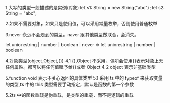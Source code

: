 1.大写的类型一般描述的是实例(对象)
let s1: String = new String("abc");
let s2: String = "abc";

2.如果不需要对象，如果只是使用值，可以采用常量枚举，否则使用普通枚举

<!-- const enum USER_ROLE {
    USER,
    ADMIN,
}
console.log(USER_ROLE.USER); -->

3.never:永远不会走到的类型，naver 跟其他类型做联合，会消失。

<!--
function validate(val: never) {}
function handle(a: string | number | boolean) {
    if (typeof a === "string") {
        return a;
    }
    if (typeof a === "number") {
        return a;
    }
    if (typeof a === "boolean") {
        return a;
    }
    validate(a);
}
-->

let union:string | number | boolean | never => let union:string | number | boolean

4.对象类型(object,Object,{})
4.1 {},Object 不采用，偶尔会使用{}表示对象上无任何属性。都可以将任何值赋予给{}或者 Object
4.2 object 表示非基础类型

5.function void 表示不关心返回的具体类型
5.1 采用 ts 中的 typeof 来获取变量的类型,ts 中的 this 类型需要手动指定，默认是函数的第一个参数

<!-- let person = {
        name: "wangtao",
        age: 20,
     };
     //采用ts中的typeof来获取变量的类型,
     //ts中的this类型需要手动指定，默认是函数的第一个参数
     type IThis = typeof person;
     function getVal(this: IThis, key: keyof IThis) {
        return this[key];
     }
    let n = getVal.call(person, "name");
    let a = getVal.call(person, "age");
-->

5.2ts 中的函数重载是伪重载，是类型的重载，而不是逻辑的重载

<!-- function toArray(value: string): string[];
    function toArray(value: number): number[];
    function toArray(value: number | string): string[] | number[] {
    if (typeof value === "string") {
        return value.split("");
    } else {
        return value
        .toString()
        .split("")
        .map((item) => Number(item));
    }
    }
    let arr = toArray(123);
    let arr1 = toArray("123");
-->
